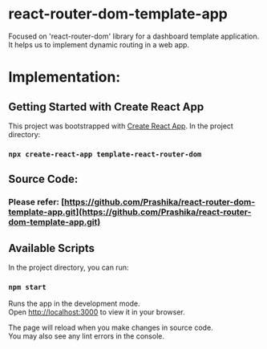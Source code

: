 # react-router-dom-template-app
Focused on 'react-router-dom' library for a dashboard template application. It helps us to implement dynamic routing in a web app.

# Implementation:

## Getting Started with Create React App

This project was bootstrapped with [Create React App](https://github.com/facebook/create-react-app).
In the project directory:

### `npx create-react-app template-react-router-dom`

## Source Code:
### Please refer: [https://github.com/Prashika/react-router-dom-template-app.git](https://github.com/Prashika/react-router-dom-template-app.git)

## Available Scripts

In the project directory, you can run:

### `npm start`

Runs the app in the development mode.\
Open [http://localhost:3000](http://localhost:3000) to view it in your browser.

The page will reload when you make changes in source code.\
You may also see any lint errors in the console.
